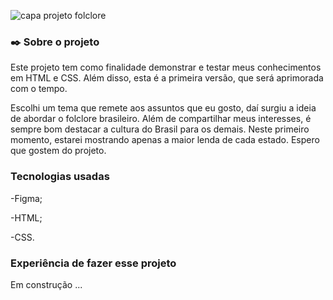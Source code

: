 ![capa projeto folclore](https://github.com/RosalindaLaass/Projeto-Folclore/assets/91973539/be6f19ac-2d44-4978-9ac8-d77dfba8904a)

### ✒️ Sobre o projeto

<p> Este projeto tem como finalidade demonstrar e testar meus conhecimentos em HTML e CSS. Além disso, esta é a primeira versão, que será aprimorada com o tempo. </p>
<p> Escolhi um tema que remete aos assuntos que eu gosto, daí surgiu a ideia de abordar o folclore brasileiro. Além de compartilhar meus interesses, é sempre bom destacar a cultura do Brasil para os demais. Neste primeiro momento, estarei mostrando apenas a maior lenda de cada estado. Espero que gostem do projeto. </p>

### Tecnologias usadas
<p> -Figma; </p>
<p> -HTML; </p>
<p> -CSS. </p>

### Experiência de fazer esse projeto
<p> Em construção ... </p>
